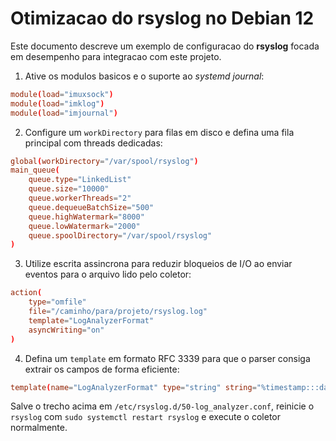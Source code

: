 # Otimizacao do rsyslog no Debian 12

Este documento descreve um exemplo de configuracao do **rsyslog** focada em desempenho para integracao com este projeto.

1. Ative os modulos basicos e o suporte ao *systemd journal*:

```conf
module(load="imuxsock")
module(load="imklog")
module(load="imjournal")
```

2. Configure um `workDirectory` para filas em disco e defina uma fila principal com threads dedicadas:

```conf
global(workDirectory="/var/spool/rsyslog")
main_queue(
    queue.type="LinkedList"
    queue.size="10000"
    queue.workerThreads="2"
    queue.dequeueBatchSize="500"
    queue.highWatermark="8000"
    queue.lowWatermark="2000"
    queue.spoolDirectory="/var/spool/rsyslog"
)
```

3. Utilize escrita assincrona para reduzir bloqueios de I/O ao enviar eventos para o arquivo lido pelo coletor:

```conf
action(
    type="omfile"
    file="/caminho/para/projeto/rsyslog.log"
    template="LogAnalyzerFormat"
    asyncWriting="on"
)
```

4. Defina um `template` em formato RFC 3339 para que o parser consiga extrair os campos de forma eficiente:

```conf
template(name="LogAnalyzerFormat" type="string" string="%timestamp:::date-rfc3339% %HOSTNAME% %syslogtag%%msg%\n")
```

Salve o trecho acima em `/etc/rsyslog.d/50-log_analyzer.conf`, reinicie o `rsyslog` com `sudo systemctl restart rsyslog` e execute o coletor normalmente.

